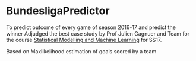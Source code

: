 # BundesligaPredictor
To predict outcome of every game of season 2016-17 and predict the winner
Adjudged the best case study by Prof Julien Gagnuer and Team for the course [Statistical Modelling and Machine Learning](http://www.gagneur.genzentrum.lmu.de/statistical-modeling-and-machine-learning/) for SS17.

Based on Maxlikelihood estimation of goals scored by a team 
